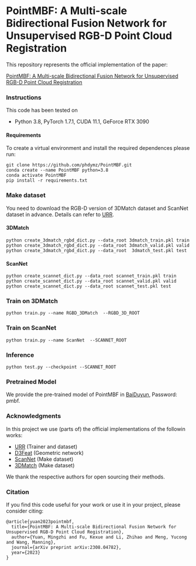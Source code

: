 # PointMBF: A Multi-scale Bidirectional Fusion Network for Unsupervised RGB-D Point Cloud Registration

This repository represents the official implementation of the paper:

[PointMBF: A Multi-scale Bidirectional Fusion Network for Unsupervised RGB-D Point Cloud Registration](https://arxiv.org/pdf/2308.04782.pdf)

### Instructions
This code has been tested on 
- Python 3.8, PyTorch 1.7.1, CUDA 11.1, GeForce RTX 3090



#### Requirements
To create a virtual environment and install the required dependences please run:
```shell
git clone https://github.com/phdymz/PointMBF.git
conda create --name PointMBF python=3.8
conda activate PointMBF
pip install -r requirements.txt
```

### Make dataset 
You need to download the RGB-D version of 3DMatch dataset and ScanNet dataset in advance.
Details can refer to [URR](https://github.com/mbanani/unsupervisedRR/blob/main/docs/datasets.md).

#### 3DMatch
```shell
python create_3dmatch_rgbd_dict.py --data_root 3dmatch_train.pkl train
python create_3dmatch_rgbd_dict.py --data_root 3dmatch_valid.pkl valid
python create_3dmatch_rgbd_dict.py --data_root  3dmatch_test.pkl test
```


#### ScanNet
```shell
python create_scannet_dict.py --data_root scannet_train.pkl train
python create_scannet_dict.py --data_root scannet_valid.pkl valid
python create_scannet_dict.py --data_root scannet_test.pkl test 
```


### Train on 3DMatch
```shell
python train.py --name RGBD_3DMatch  --RGBD_3D_ROOT 
```

### Train on ScanNet
```shell
python train.py --name ScanNet  --SCANNET_ROOT 
```


### Inference
```shell
python test.py --checkpoint --SCANNET_ROOT
```

### Pretrained Model
We provide the pre-trained model of PointMBF in [BaiDuyun](https://pan.baidu.com/s/1LO94qfYwEiqwj2hUg8Eojw?_at_=1668346563693), Password: pmbf.


### Acknowledgments
In this project we use (parts of) the official implementations of the followin works: 

- [URR](https://github.com/mbanani/unsupervisedRR) (Trainer and dataset)
- [D3Feat](https://github.com/XuyangBai/D3Feat) (Geometric network)
- [ScanNet](https://github.com/ScanNet/ScanNet) (Make dataset)
- [3DMatch](https://github.com/andyzeng/3dmatch-toolbox) (Make dataset)

 We thank the respective authors for open sourcing their methods. 

### Citation
If you find this code useful for your work or use it in your project, please consider citing:

```shell
@article{yuan2023pointmbf,
  title={PointMBF: A Multi-scale Bidirectional Fusion Network for Unsupervised RGB-D Point Cloud Registration},
  author={Yuan, Mingzhi and Fu, Kexue and Li, Zhihao and Meng, Yucong and Wang, Manning},
  journal={arXiv preprint arXiv:2308.04782},
  year={2023}
}
```



